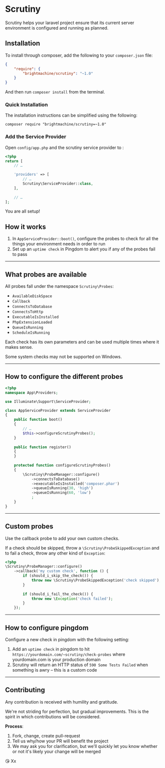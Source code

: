 # Scrutiny

Scrutiny helps your laravel project ensure that its current server
environment is configured and running as planned.

## Installation

To install through composer, add the following to your `composer.json` file:

```json
{
    "require": {
        "brightmachine/scrutiny": "~1.0"
    }
}
```

And then run `composer install` from the terminal.

### Quick Installation

The installation instructions can be simplified using the following:

    composer require "brightmachine/scrutiny=~1.0"

### Add the Service Provider

Open `config/app.php` and the scrutiny service provider to :

```php
<?php
return [
    // …

    'providers' => [
        // …
        Scrutiny\ServiceProvider::class,
    ],
	
	// …
];
```

You are all setup!

## How it works

1. In `AppServiceProvider::boot()`, configure the probes to check for all the things your environment needs in order to run 
2. Set up an `uptime check` in Pingdom to alert you if any of the probes fail to pass 

----

## What probes are available

All probes fall under the namespace `Scrutiny\Probes`:

- `AvailableDiskSpace`
- `Callback`
- `ConnectsToDatabase`
- `ConnectsToHttp`
- `ExecutableIsInstalled`
- `PhpExtensionLoaded`
- `QueueIsRunning`
- `ScheduleIsRunning`

Each check has its own parameters and can be used multiple times where it makes sense.

Some system checks may not be supported on Windows.

----

## How to configure the different probes

```php
<?php
namespace App\Providers;

use Illuminate\Support\ServiceProvider;

class AppServiceProvider extends ServiceProvider 
{
    public function boot()
    {
        // …
        $this->configureScrutinyProbes();
    }
    
    public function register()
    {
    }
    
    protected function configureScrutinyProbes()
    {
        \Scrutiny\ProbeManager::configure()
            ->connectsToDatabase()
            ->executableIsInstalled('composer.phar')
            ->queueIsRunning(30, 'high')
            ->queueIsRunning(60, 'low')
            ;
    }
}

```

----

## Custom probes

Use the callback probe to add your own custom checks.

If a check should be skipped, throw a `\Scrutiny\ProbeSkippedException` and to fail
a check, throw any other kind of `Exception`:

```php
<?php
\Scrutiny\ProbeManager::configure()
    ->callback('my custom check', function () {
        if (should_i_skip_the_check()) {
            throw new \Scrutiny\ProbeSkippedException('check skipped');
        }
        
        if (should_i_fail_the_check()) {
            throw new \Exception('check failed');
        }
    });
``` 

----

## How to configure pingdom

Configure a new check in pingdom with the following setting:

1. Add an `uptime check` in pingdom to hit `https://yourdomain.com/~scrutiny/check-probes` where yourdomain.com is your production domain
2. Scrutiny will return an HTTP status of `590 Some Tests Failed` when something is awry – this is a custom code 


----

## Contributing

Any contribution is received with humility and gratitude.

We're not striding for perfection, but gradual improvements. 
This is the spirit in which contributions will be considered.

**Process**:

1. Fork, change, create pull-request
2. Tell us why/how your PR will benefit the project 
3. We may ask you for clarification, but we'll quickly let you know whether or not it's likely your change will be merged

😘 Xx